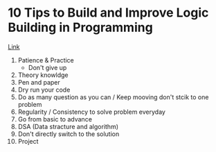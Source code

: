 # 10 Tips to Build and Improve Logic Building in Programming

[Link](https://www.youtube.com/watch?v=tv_9doDQJU0&ab_channel=Jenny%27sLecturesCSIT)

1. Patience & Practice
   - Don't give up
2. Theory knowldge
3. Pen and paper
4. Dry run your code
5. Do as many question as you can / Keep mooving don't stcik to one problem
6. Regularity / Consistency to solve problem everyday
7. Go from basic to advance
8. DSA (Data stracture and algorithm)
9. Don't directly switch to the solution
10. Project

